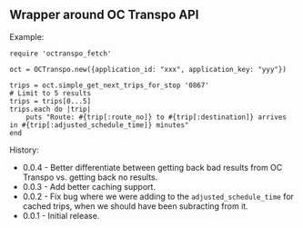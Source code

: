 Wrapper around OC Transpo API
-----------------------------

Example:

    require 'octranspo_fetch'

    oct = OCTranspo.new({application_id: "xxx", application_key: "yyy"})

    trips = oct.simple_get_next_trips_for_stop '0867'
    # Limit to 5 results
    trips = trips[0...5]
    trips.each do |trip|
        puts "Route: #{trip[:route_no]} to #{trip[:destination]} arrives in #{trip[:adjusted_schedule_time]} minutes"
    end

History:

* 0.0.4 - Better differentiate between getting back bad results from OC Transpo vs. getting
          back no results.
* 0.0.3 - Add better caching support.
* 0.0.2 - Fix bug where we were adding to the `adjusted_schedule_time` for cached trips, when we
          should have been subracting from it.
* 0.0.1 - Initial release.